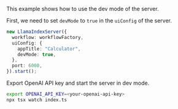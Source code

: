 This example shows how to use the dev mode of the server.

First, we need to set `devMode` to `true` in the `uiConfig` of the server.

```ts
new LlamaIndexServer({
  workflow: workflowFactory,
  uiConfig: {
    appTitle: "Calculator",
    devMode: true,
  },
  port: 6000,
}).start();
```

Export OpenAI API key and start the server in dev mode.

```bash
export OPENAI_API_KEY=<your-openai-api-key>
npx tsx watch index.ts
```
